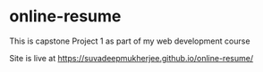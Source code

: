 # online-resume
This is capstone Project 1 as part of my web development course

Site is live at https://suvadeepmukherjee.github.io/online-resume/
